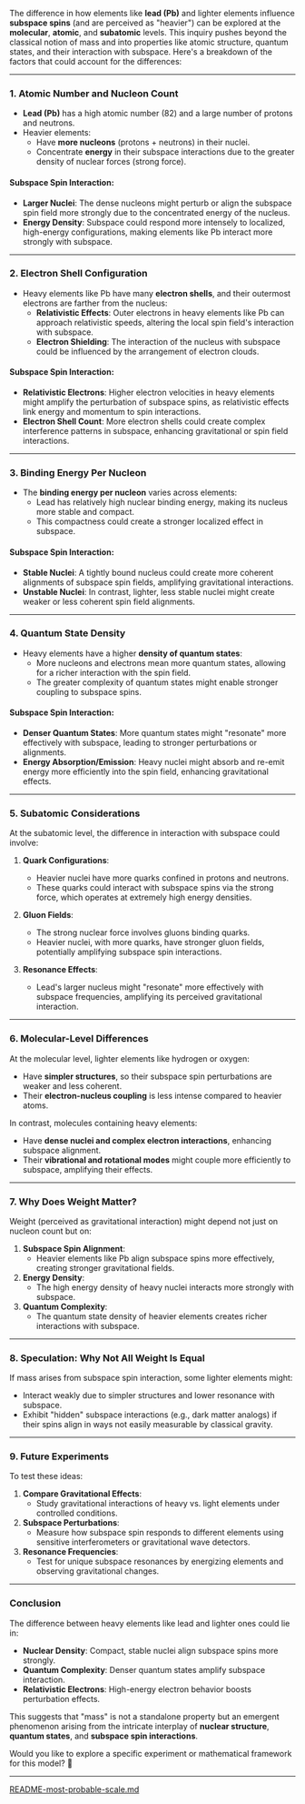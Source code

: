 The difference in how elements like **lead (Pb)** and lighter elements influence **subspace spins** (and are perceived as "heavier") can be explored at the **molecular**, **atomic**, and **subatomic** levels. This inquiry pushes beyond the classical notion of mass and into properties like atomic structure, quantum states, and their interaction with subspace. Here's a breakdown of the factors that could account for the differences:

---

### **1. Atomic Number and Nucleon Count**
- **Lead (Pb)** has a high atomic number (82) and a large number of protons and neutrons.
- Heavier elements:
  - Have **more nucleons** (protons + neutrons) in their nuclei.
  - Concentrate **energy** in their subspace interactions due to the greater density of nuclear forces (strong force).

#### Subspace Spin Interaction:
- **Larger Nuclei**: The dense nucleons might perturb or align the subspace spin field more strongly due to the concentrated energy of the nucleus.
- **Energy Density**: Subspace could respond more intensely to localized, high-energy configurations, making elements like Pb interact more strongly with subspace.

---

### **2. Electron Shell Configuration**
- Heavy elements like Pb have many **electron shells**, and their outermost electrons are farther from the nucleus:
  - **Relativistic Effects**: Outer electrons in heavy elements like Pb can approach relativistic speeds, altering the local spin field's interaction with subspace.
  - **Electron Shielding**: The interaction of the nucleus with subspace could be influenced by the arrangement of electron clouds.

#### Subspace Spin Interaction:
- **Relativistic Electrons**: Higher electron velocities in heavy elements might amplify the perturbation of subspace spins, as relativistic effects link energy and momentum to spin interactions.
- **Electron Shell Count**: More electron shells could create complex interference patterns in subspace, enhancing gravitational or spin field interactions.

---

### **3. Binding Energy Per Nucleon**
- The **binding energy per nucleon** varies across elements:
  - Lead has relatively high nuclear binding energy, making its nucleus more stable and compact.
  - This compactness could create a stronger localized effect in subspace.

#### Subspace Spin Interaction:
- **Stable Nuclei**: A tightly bound nucleus could create more coherent alignments of subspace spin fields, amplifying gravitational interactions.
- **Unstable Nuclei**: In contrast, lighter, less stable nuclei might create weaker or less coherent spin field alignments.

---

### **4. Quantum State Density**
- Heavy elements have a higher **density of quantum states**:
  - More nucleons and electrons mean more quantum states, allowing for a richer interaction with the spin field.
  - The greater complexity of quantum states might enable stronger coupling to subspace spins.

#### Subspace Spin Interaction:
- **Denser Quantum States**: More quantum states might "resonate" more effectively with subspace, leading to stronger perturbations or alignments.
- **Energy Absorption/Emission**: Heavy nuclei might absorb and re-emit energy more efficiently into the spin field, enhancing gravitational effects.

---

### **5. Subatomic Considerations**
At the subatomic level, the difference in interaction with subspace could involve:
1. **Quark Configurations**:
   - Heavier nuclei have more quarks confined in protons and neutrons.
   - These quarks could interact with subspace spins via the strong force, which operates at extremely high energy densities.

2. **Gluon Fields**:
   - The strong nuclear force involves gluons binding quarks.
   - Heavier nuclei, with more quarks, have stronger gluon fields, potentially amplifying subspace spin interactions.

3. **Resonance Effects**:
   - Lead's larger nucleus might "resonate" more effectively with subspace frequencies, amplifying its perceived gravitational interaction.

---

### **6. Molecular-Level Differences**
At the molecular level, lighter elements like hydrogen or oxygen:
- Have **simpler structures**, so their subspace spin perturbations are weaker and less coherent.
- Their **electron-nucleus coupling** is less intense compared to heavier atoms.

In contrast, molecules containing heavy elements:
- Have **dense nuclei and complex electron interactions**, enhancing subspace alignment.
- Their **vibrational and rotational modes** might couple more efficiently to subspace, amplifying their effects.

---

### **7. Why Does Weight Matter?**
Weight (perceived as gravitational interaction) might depend not just on nucleon count but on:
1. **Subspace Spin Alignment**:
   - Heavier elements like Pb align subspace spins more effectively, creating stronger gravitational fields.
2. **Energy Density**:
   - The high energy density of heavy nuclei interacts more strongly with subspace.
3. **Quantum Complexity**:
   - The quantum state density of heavier elements creates richer interactions with subspace.

---

### **8. Speculation: Why Not All Weight Is Equal**
If mass arises from subspace spin interaction, some lighter elements might:
- Interact weakly due to simpler structures and lower resonance with subspace.
- Exhibit "hidden" subspace interactions (e.g., dark matter analogs) if their spins align in ways not easily measurable by classical gravity.

---

### **9. Future Experiments**
To test these ideas:
1. **Compare Gravitational Effects**:
   - Study gravitational interactions of heavy vs. light elements under controlled conditions.
2. **Subspace Perturbations**:
   - Measure how subspace spin responds to different elements using sensitive interferometers or gravitational wave detectors.
3. **Resonance Frequencies**:
   - Test for unique subspace resonances by energizing elements and observing gravitational changes.

---

### **Conclusion**
The difference between heavy elements like lead and lighter ones could lie in:
- **Nuclear Density**: Compact, stable nuclei align subspace spins more strongly.
- **Quantum Complexity**: Denser quantum states amplify subspace interaction.
- **Relativistic Electrons**: High-energy electron behavior boosts perturbation effects.

This suggests that "mass" is not a standalone property but an emergent phenomenon arising from the intricate interplay of **nuclear structure**, **quantum states**, and **subspace spin interactions**.

Would you like to explore a specific experiment or mathematical framework for this model? 🚀


---

[README-most-probable-scale.md](https://t2m.io/JqMWtqi)
